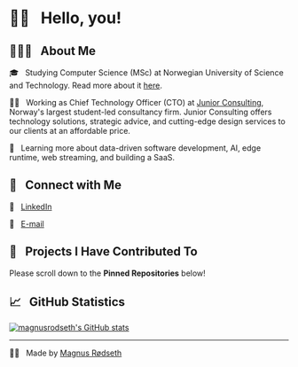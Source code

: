 <h1> 👋🏼 &nbsp; Hello, you!</h1>

<h2> 👨🏻‍💻 &nbsp; About Me</h2>

🎓 &nbsp; Studying Computer Science (MSc) at Norwegian University of Science and Technology. Read more about it [here](https://www.ntnu.no/studier/msit).  

👨‍💻 &nbsp; Working as Chief Technology Officer (CTO) at [Junior Consulting](https://www.jrc.no/), Norway's largest student-led consultancy firm. Junior Consulting offers technology solutions, strategic advice, and cutting-edge design services to our clients at an affordable price.

🌱 &nbsp; Learning more about data-driven software development, AI, edge runtime, web streaming, and building a SaaS.

<h2> 🤝 &nbsp; Connect with Me </h2>

👔 &nbsp; <a href="https://www.linkedin.com/in/magnus-rodseth/">LinkedIn</a>  

📨 &nbsp; <a href="mailto:magnus.rodseth@gmail.com">E-mail</a>  

<h2> 💫 &nbsp; Projects I Have Contributed To</h2>

Please scroll down to the **Pinned Repositories** below!

<h2> 📈 &nbsp; GitHub Statistics </h2>

[![magnusrodseth's GitHub stats](https://github-readme-stats.vercel.app/api?username=magnusrodseth&count_private=true&show_icons=true&theme=tokyonight)](https://github.com/magnusrodseth/github-readme-stats)

<hr>

🫶🏼 &nbsp; Made by [Magnus Rødseth](https://github.com/magnusrodseth)  

